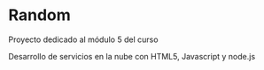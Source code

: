 Random
=========

Proyecto dedicado al módulo 5 del curso 

Desarrollo de servicios en la nube con HTML5, Javascript y node.js
